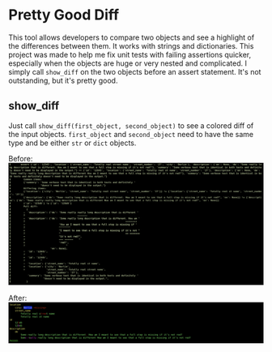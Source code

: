 # Pretty Good Diff

This tool allows developers to compare two objects and see a highlight of the differences between them. It works with strings and dictionaries.
This project was made to help me fix unit tests with failing assertions quicker, especially when the objects are huge or very nested and complicated.
I simply call `show_diff` on the two objects before an assert statement.
It's not outstanding, but it's pretty good.

## show_diff

Just call `show_diff(first_object, second_object)` to see a colored diff of the input objects. `first_object` and `second_object` need to have the same type and be either `str` or `dict` objects.

Before:
![alt text](blob/ugly_diff.png?raw=true)

After:
![alt text](blob/pretty_good_diff.png?raw=true)
